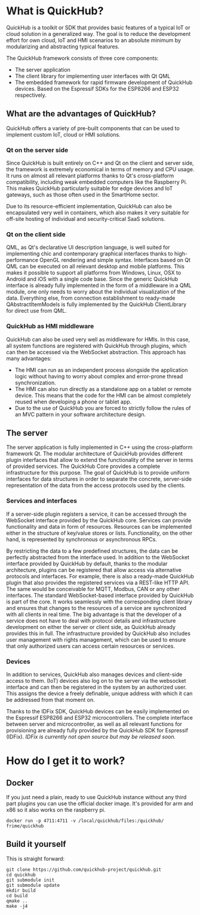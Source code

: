 
# What is QuickHub?

QuickHub is a toolkit or SDK that provides basic features of a typical IoT or cloud solution in a generalized way. The goal is to reduce the development effort for own cloud, IoT and HMI scenarios to an absolute minimum by modularizing and abstracting typical features.

The QuickHub framework consists of three core components:

  - The server application
  - The client library for implementing user interfaces with Qt QML
  - The embedded framework for rapid firmware development of QuickHub devices. Based on the Espressif SDKs for the ESP8266 and ESP32 respectively. 

## What are the advantages of QuickHub? 

QuickHub offers a variety of pre-built components that can be used to implement custom IoT, cloud or HMI solutions. 

### Qt on the server side 

Since QuickHub is built entirely on C++ and Qt on the client and server side, the framework is extremely economical in terms of memory and CPU usage. It runs on almost all relevant platforms thanks to Qt's cross-platform compatibility, including weak embedded computers like the Raspberry Pi. This makes QuickHub particularly suitable for edge devices and IoT gateways, such as those often used in the SmartHome sector. 

Due to its resource-efficient implementation, QuickHub can also be encapsulated very well in containers, which also makes it very suitable for off-site hosting of individual and security-critical SaaS solutions.


### Qt on the client side

QML, as Qt's declarative UI description language, is well suited for implementing chic and contemporary graphical interfaces thanks to high-performance OpenGL rendering and simple syntax. Interfaces based on Qt QML can be executed on all relevant desktop and mobile platforms. This makes it possible to support all platforms from Windows, Linux, OSX to Android and iOS with a single code base. Since the generic QuickHub interface is already fully implemented in the form of a middleware in a QML module, one only needs to worry about the individual visualization of the data.  Everything else, from connection establishment to ready-made QAbstractItemModels is fully implemented by the QuickHub ClientLibrary for direct use from QML.


### QuickHub as HMI middleware

QuickHub can also be used very well as middleware for HMIs. In this case, all system functions are registered with QuickHub through plugins, which can then be accessed via the WebSocket abstraction. 
This approach has many advantages: 

- The HMI can run as an independent process alongside the application logic without having to worry about complex and error-prone thread synchronization. 
- The HMI can also run directly as a standalone app on a tablet or remote device. This means that the code for the HMI can be almost completely reused when developing a phone or tablet app.
- Due to the use of QuickHub you are forced to strictly follow the rules of an MVC pattern in your software architecture design.

## The server 

The server application is fully implemented in C++ using the cross-platform framework Qt. The modular architecture of QuickHub provides different plugin interfaces that allow to extend the functionality of the server in terms of provided services. The QuickHub Core provides a complete infrastructure for this purpose. The goal of QuickHub is to provide uniform interfaces for data structures in order to separate the concrete, server-side representation of the data from the access protocols used by the clients.

### Services and interfaces

If a server-side plugin registers a service, it can be accessed through the WebSocket interface provided by the QuickHub core. Services can provide functionality and data in form of resources. Resources can be implemented either in the structure of key/value stores or lists. Functionality, on the other hand, is represented by synchronous or asynchronous RPCs. 

By restricting the data to a few predefined structures, the data can be perfectly abstracted from the interface used.  In addition to the WebSocket interface provided by QuickHub by default, thanks to the modular architecture, plugins can be registered that allow access via alternative protocols and interfaces.  For example, there is also a ready-made QuickHub plugin that also provides the registered services via a REST-like HTTP API. The same would be conceivable for MQTT, Modbus, CAN or any other interfaces. The standard WebSocket-based interface provided by QuickHub is part of the core. It works seamlessly with the corresponding client library and ensures that changes to the resources of a service are synchronized with all clients in real time. The big advantage is that the developer of a service does not have to deal with protocol details and infrastructure development on either the server or client side, as QuickHub already provides this in full.  The infrastructure provided by QuickHub also includes user management with rights management, which can be used to ensure that only authorized users can access certain resources or services.


### Devices 

In addition to services, QuickHub also manages devices and client-side access to them. (IoT) devices also log on to the server via the websocket interface and can then be registered in the system by an authorized user. This assigns the device a freely definable, unique address with which it can be addressed from that moment on.

Thanks to the IDFix SDK, QuickHub devices can be easily implemented on the Espressif ESP8266 and ESP32 microcontrollers. The complete interface between server and microcontroller, as well as all relevant functions for provisioning are already fully provided by the QuickHub SDK for Espressif (IDFix). *IDFix is currently not open source but may be released soon.*

# How do I get it to work?

## Docker

If you just need a plain, ready to use QuickHub instance without any third part plugins you can use the official docker image. It's provided for arm and x86 so it also works on the raspberry pi.

```docker
docker run -p 4711:4711 -v /local/quickhub/files:/quickhub/ frime/quickhub
```

## Build it yourself

This is straight forward:

```
git clone https://github.com/quickhub-project/quickhub.git
cd quickhub
git submodule init
git submodule update
mkdir build
cd build
qmake ..
make -j4
```



